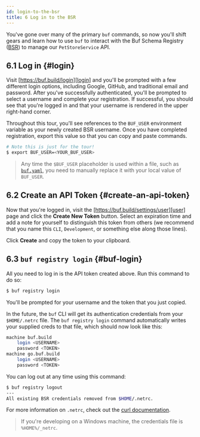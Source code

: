 ```yaml
---
id: login-to-the-bsr
title: 6 Log in to the BSR
---
```


You've gone over many of the primary `buf` commands, so now you'll shift gears and learn how to use
`buf` to interact with the Buf Schema Registry ([BSR]) to manage our `PetStoreService` API.

## 6.1 Log in {#login}

Visit [https://buf.build/login][login] and you'll be prompted with a few different login options,
including Google, GitHub, and traditional email and password. After you've successfully
authenticated, you'll be prompted to select a username and complete your registration. If
successful, you should see that you're logged in and that your username is rendered in the upper
right-hand corner.

Throughout this tour, you'll see references to the `BUF_USER` environment variable as your
newly created BSR username. Once you have completed registration, export this value
so that you can copy and paste commands.

```sh
# Note this is just for the tour!
$ export BUF_USER=<YOUR_BUF_USER>
```

> Any time the `$BUF_USER` placeholder is used within a file, such as [`buf.yaml`](../configuration/v1/buf-yaml.md),
> you need to manually replace it with your local value of `BUF_USER`.

## 6.2 Create an API Token {#create-an-api-token}

Now that you're logged in, visit the [https://buf.build/settings/user][user] page and click the
**Create New Token** button. Select an expiration time and add a note for yourself
to distinguish this token from others (we recommend that you name this `CLI`, `Development`, or something
else along those lines).

Click **Create** and copy the token to your clipboard.

## 6.3 `buf registry login` {#buf-login}

All you need to log in is the API token created above. Run this command to do so:

```sh
$ buf registry login
```

You'll be prompted for your username and the token that you just copied.

In the future, the `buf` CLI will get its authentication credentials from your `$HOME/.netrc` file.
The `buf registry login` command automatically writes your supplied creds to that file, which should
now look like this:

```sh title="~/.netrc"
machine buf.build
    login <USERNAME>
    password <TOKEN>
machine go.buf.build
    login <USERNAME>
    password <TOKEN>
```

You can log out at any time using this command:

```sh
$ buf registry logout
---
All existing BSR credentials removed from $HOME/.netrc.
```

For more information on `.netrc`, check out the [curl documentation](https://everything.curl.dev/usingcurl/netrc).

> If you're developing on a Windows machine, the credentials file is `%HOME%/_netrc`.

[bsr]: /bsr/introduction.md
[login]: https://buf.build/login
[user]: https://buf.build/settings/user
